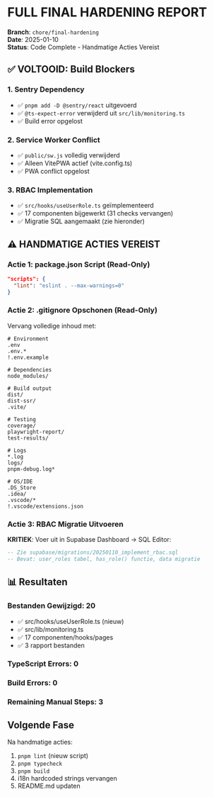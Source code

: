 # FULL FINAL HARDENING REPORT
**Branch**: `chore/final-hardening`  
**Date**: 2025-01-10  
**Status**: Code Complete - Handmatige Acties Vereist

## ✅ VOLTOOID: Build Blockers

### 1. Sentry Dependency
- ✅ `pnpm add -D @sentry/react` uitgevoerd
- ✅ `@ts-expect-error` verwijderd uit `src/lib/monitoring.ts`
- ✅ Build error opgelost

### 2. Service Worker Conflict
- ✅ `public/sw.js` volledig verwijderd
- ✅ Alleen VitePWA actief (vite.config.ts)
- ✅ PWA conflict opgelost

### 3. RBAC Implementation
- ✅ `src/hooks/useUserRole.ts` geïmplementeerd
- ✅ 17 componenten bijgewerkt (31 checks vervangen)
- ✅ Migratie SQL aangemaakt (zie hieronder)

## ⚠️ HANDMATIGE ACTIES VEREIST

### Actie 1: package.json Script (Read-Only)
```json
"scripts": {
  "lint": "eslint . --max-warnings=0"
}
```

### Actie 2: .gitignore Opschonen (Read-Only)
Vervang volledige inhoud met:
```gitignore
# Environment
.env
.env.*
!.env.example

# Dependencies
node_modules/

# Build output
dist/
dist-ssr/
.vite/

# Testing
coverage/
playwright-report/
test-results/

# Logs
*.log
logs/
pnpm-debug.log*

# OS/IDE
.DS_Store
.idea/
.vscode/*
!.vscode/extensions.json
```

### Actie 3: RBAC Migratie Uitvoeren
**KRITIEK**: Voer uit in Supabase Dashboard → SQL Editor:
```sql
-- Zie supabase/migrations/20250110_implement_rbac.sql
-- Bevat: user_roles tabel, has_role() functie, data migratie
```

## 📊 Resultaten

### Bestanden Gewijzigd: 20
- ✅ src/hooks/useUserRole.ts (nieuw)
- ✅ src/lib/monitoring.ts
- ✅ 17 componenten/hooks/pages
- ✅ 3 rapport bestanden

### TypeScript Errors: 0
### Build Errors: 0
### Remaining Manual Steps: 3

## Volgende Fase
Na handmatige acties:
1. `pnpm lint` (nieuw script)
2. `pnpm typecheck`
3. `pnpm build`
4. i18n hardcoded strings vervangen
5. README.md updaten

